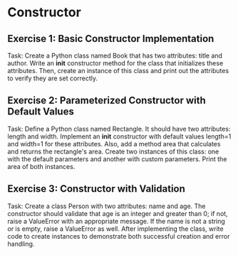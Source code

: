 # Constructor

## Exercise 1: Basic Constructor Implementation

Task: Create a Python class named Book that has two attributes: title and author. Write an __init__ constructor method for the class that initializes these attributes. Then, create an instance of this class and print out the attributes to verify they are set correctly.

## Exercise 2: Parameterized Constructor with Default Values

Task: Define a Python class named Rectangle. It should have two attributes: length and width. Implement an __init__ constructor with default values length=1 and width=1 for these attributes. Also, add a method area that calculates and returns the rectangle's area. Create two instances of this class: one with the default parameters and another with custom parameters. Print the area of both instances.

## Exercise 3: Constructor with Validation

Task: Create a class Person with two attributes: name and age. The constructor should validate that age is an integer and greater than 0; if not, raise a ValueError with an appropriate message. If the name is not a string or is empty, raise a ValueError as well. After implementing the class, write code to create instances to demonstrate both successful creation and error handling.